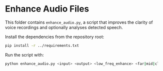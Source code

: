 # Enhance Audio Files

This folder contains `enhance_audio.py`, a script that improves the clarity of
voice recordings and optionally analyses detected speech.

Install the dependencies from the repository root:

```bash
pip install -r ../requirements.txt
```

Run the script with:

```bash
python enhance_audio.py <input> <output> <low_freq_enhance> <far|mid|close>
```
